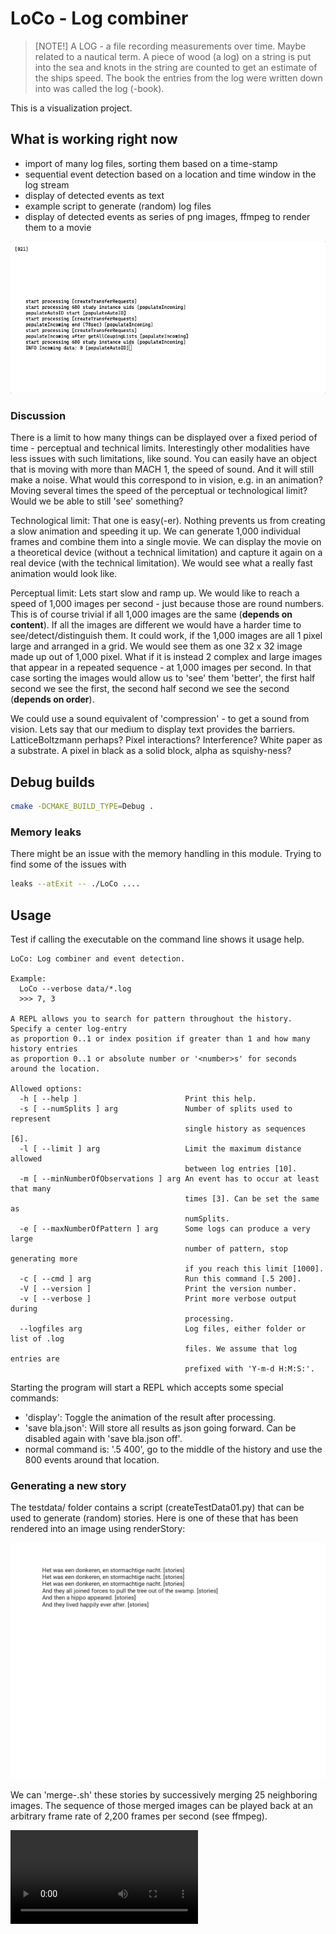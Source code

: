 # LoCo - Log combiner

> [NOTE!]
> A LOG - a file recording measurements over time. Maybe related to a nautical term. A piece of wood (a log) on a string is put into the sea and knots in the string are counted to get an estimate of the ships speed. The book the entries from the log were written down into was called the log (-book). 

This is a visualization project.

## What is working right now

- import of many log files, sorting them based on a time-stamp
- sequential event detection based on a location and time window in the log stream
- display of detected events as text
- example script to generate (random) log files
- display of detected events as series of png images, ffmpeg to render them to a movie

![example display of 1,000 detected events](https://github.com/HaukeBartsch/LoCo/blob/main/images/14seconds.gif)

### Discussion

There is a limit to how many things can be displayed over a fixed period of time - perceptual and technical limits. Interestingly other modalities have less issues with such limitations, like sound. You can easily have an object that is moving with more than MACH 1, the speed of sound. And it will still make a noise. What would this correspond to in vision, e.g. in an animation? Moving several times the speed of the perceptual or technological limit? Would we be able to still 'see' something?

Technological limit: That one is easy(-er). Nothing prevents us from creating a slow animation and speeding it up. We can generate 1,000 individual frames and combine them into a single movie. We can display the movie on a theoretical device (without a technical limitation) and capture it again on a real device (with the technical limitation). We would see what a really fast animation would look like.

Perceptual limit: Lets start slow and ramp up. We would like to reach a speed of 1,000 images per second - just because those are round numbers. This is of course trivial if all 1,000 images are the same (**depends on content**). If all the images are different we would have a harder time to see/detect/distinguish them. It could work, if the 1,000 images are all 1 pixel large and arranged in a grid. We would see them as one 32 x 32 image made up out of 1,000 pixel. What if it is instead 2 complex and large images that appear in a repeated sequence - at 1,000 images per second. In that case sorting the images would allow us to 'see' them 'better', the first half second we see the first, the second half second we see the second (**depends on order**).

We could use a sound equivalent of 'compression' - to get a sound from vision. Lets say that our medium to display text provides the barriers. LatticeBoltzmann perhaps? Pixel interactions? Interference? White paper as a substrate. A pixel in black as a solid block, alpha as squishy-ness? 


## Debug builds

```bash
cmake -DCMAKE_BUILD_TYPE=Debug .
```

### Memory leaks

There might be an issue with the memory handling in this module. Trying to find some of the issues with


```bash
leaks --atExit -- ./LoCo ....
```

## Usage

Test if calling the executable on the command line shows it usage help.

```{bash}
LoCo: Log combiner and event detection.

Example:
  LoCo --verbose data/*.log
  >>> 7, 3

A REPL allows you to search for pattern throughout the history. Specify a center log-entry
as proportion 0..1 or index position if greater than 1 and how many history entries
as proportion 0..1 or absolute number or '<number>s' for seconds around the location.

Allowed options:
  -h [ --help ]                        Print this help.
  -s [ --numSplits ] arg               Number of splits used to represent 
                                       single history as sequences [6].
  -l [ --limit ] arg                   Limit the maximum distance allowed 
                                       between log entries [10].
  -m [ --minNumberOfObservations ] arg An event has to occur at least that many
                                       times [3]. Can be set the same as 
                                       numSplits.
  -e [ --maxNumberOfPattern ] arg      Some logs can produce a very large 
                                       number of pattern, stop generating more 
                                       if you reach this limit [1000].
  -c [ --cmd ] arg                     Run this command [.5 200].
  -V [ --version ]                     Print the version number.
  -v [ --verbose ]                     Print more verbose output during 
                                       processing.
  --logfiles arg                       Log files, either folder or list of .log
                                       files. We assume that log entries are 
                                       prefixed with 'Y-m-d H:M:S:'.
```

Starting the program will start a REPL which accepts some special commands:

- 'display': Toggle the animation of the result after processing.
- 'save bla.json': Will store all results as json going forward. Can be disabled again with 'save bla.json off'.
- normal command is: '.5 400', go to the middle of the history and use the 800 events around that location.


### Generating a new story

The testdata/ folder contains a script (createTestData01.py) that can be used to generate (random) stories. Here is one of these that has been rendered into an image using renderStory:

![example story](https://github.com/HaukeBartsch/LoCo/blob/main/images/00000004.png)

We can 'merge-.sh' these stories by successively merging 25 neighboring images. The sequence of those merged images can be played back at an arbitrary frame rate of 2,200 frames per second (see ffmpeg).

![example movie](https://github.com/HaukeBartsch/LoCo/blob/main/images/movie.mp4)
